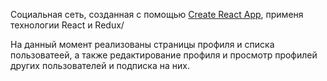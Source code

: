 Социальная сеть, созданная с помощью [Create React App](https://github.com/facebook/create-react-app), применя технологии React и Redux/

На данный момент реализованы страницы профиля и списка пользоватеей, а также редактирование профиля и просмотр профилей других пользователей и подписка на них.